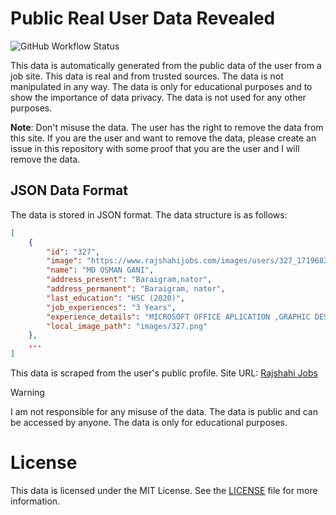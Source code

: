 # Public Real User Data Revealed

![GitHub Workflow Status](https://github.com/Almas-Ali/public-user-data/actions/workflows/daily-scraper.yaml/badge.svg "GitHub Workflow Status")


This data is automatically generated from the public data of the user from a job site. This data is real and from trusted sources. The data is not manipulated in any way. The data is only for educational purposes and to show the importance of data privacy. The data is not used for any other purposes.

**Note**: Don't misuse the data. The user has the right to remove the data from this site. If you are the user and want to remove the data, please create an issue in this repository with some proof that you are the user and I will remove the data.

## JSON Data Format

The data is stored in JSON format. The data structure is as follows:

```json
[
    {
        "id": "327",
        "image": "https://www.rajshahijobs.com/images/users/327_1719683165.png",
        "name": "MD OSMAN GANI",
        "address_present": "Baraigram,nator",
        "address_permanent": "Baraigram, nator",
        "last_education": "HSC (2020)",
        "job_experiences": "3 Years",
        "experience_details": "MICROSOFT OFFICE APLICATION ,GRAPHIC DESIGN AND WEB DESIGN EXPERIENCE",
        "local_image_path": "images/327.png"
    },
    ...
]
```

This data is scraped from the user's public profile. Site URL: [Rajshahi Jobs](https://www.rajshahijobs.com/ "Rajshahi Jobs")

> [!Warning]
> I am not responsible for any misuse of the data. The data is public and can be accessed by anyone. The data is only for educational purposes.

# License

This data is licensed under the MIT License. See the [LICENSE](LICENSE) file for more information.

